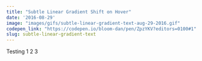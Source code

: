 ```yaml
---
title: "Subtle Linear Gradient Shift on Hover"
date: '2016-08-29'
image: "images/gifs/subtle-linear-gradient-text-aug-29-2016.gif"
codepen_link: "https://codepen.io/bloom-dan/pen/ZpzYKV?editors=0100#1"
slug: subtle-linear-gradient-text
---
```


Testing 1 2 3

